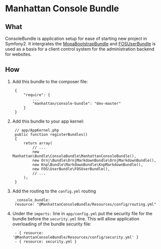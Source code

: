 # Manhattan Console Bundle

## What
ConsoleBundle is application setup for ease of starting new project in Symfony2. It intergrates the [MopaBootstrapBundle](https://github.com/phiamo/MopaBootstrapBundle) and [FOSUserBundle](https://github.com/FriendsOfSymfony/FOSUserBundle) is used as a basis for a client control system for the administration backend for websites.

## How
1. Add this bundle to the composer file:

        {
            "require": {
                ...
                "manhattan/console-bundle": "dev-master"
            }
        }

2. Add this bundle to your app kernel:

        // app/AppKernel.php
        public function registerBundles()
        {
            return array(
                // ...
                new Manhattan\Bundle\ConsoleBundle\ManhattanConsoleBundle(),
                new Ornj\Bundle\OrnjMarkdownBundle\OrnjMarkdownBundle(),
                new Knp\Bundle\MarkdownBundle\KnpMarkdownBundle(),
                new FOS\UserBundle\FOSUserBundle(),
                // ...
            );
        }

3. Add the routing to the `config.yml` routing

        _console_bundle:
        resource: "@ManhattanConsoleBundle/Resources/config/routing.yml"

4. Under the `imports:` line in `app/config.yml` put the security file for the bundle before the `security.yml` line. This will allow application overloading of the bundle security file:

        - { resource: '@ManhattanConsoleBundle/Resources/config/security.yml' }
        - { resource: security.yml }
